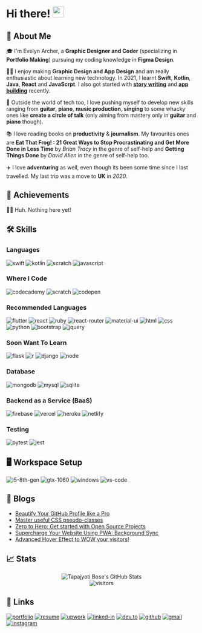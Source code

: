 # Hi there! <img src="https://media.giphy.com/media/hvRJCLFzcasrR4ia7z/giphy.gif" width="29px">

## 🚀 About Me

🎓 I'm Evelyn Archer, a **Graphic Designer and Coder** (specializing in **Portfolio Making**) pursuing my coding knowledge in **Figma Design**.

👨‍💻 I enjoy making **Graphic Design and App Design** and am really enthusiastic about learning new technology. In 2021, I learnt **Swift**, **Kotlin**, **Java**, **React** and **JavaScrpt**. I also got started with [**story writing**](https://www.wattpad.com/user/evelyn_writes-) and [**app building**](evelyn.archer_codes) recently.

🎸 Outside the world of tech too, I love pushing myself to develop new skills ranging from **guitar**, **piano**, **music production**, **singing** to some whacky ones like **create a circle of talk** (only aiming from mastery only in **guitar** and **piano** though).

📚 I love reading books on **productivity** & **journalism**. My favourites ones are **Eat That Frog! : 21 Great Ways to Stop Procrastinating and Get More Done in Less Time**
by _Brian Tracy_ in the genre of self-help and **Getting Things Done** by _David Allen_ in the genre of self-help too.

✈️ I love **adventuring** as well, even though its been some time since I last travelled. My last trip was a move to **UK** in _2020_.

## 🏅 Achievements

🤷‍♀️ Huh. Nothing here yet!

## 🛠️ Skills

### Languages

![swift](https://img.shields.io/badge/Swift-orange?style=for-the-badge&logo=swift&logoColor=white)
![kotlin](https://img.shields.io/badge/Kotlin-c15eff?style=for-the-badge&logo=kotlin&logoColor=white)
![scratch](https://img.shields.io/badge/Scratch-ff7424?style=for-the-badge&logo=scratch&logoColor=white)
![javascript](https://img.shields.io/badge/JavaScript-yellow?style=for-the-badge&logo=javascript&logoColor=white)

### Where I Code

![codecademy](https://img.shields.io/badge/Codecademy-black?style=for-the-badge&logo=codecademy&logoColor=white)
![scratch](https://img.shields.io/badge/Scratch-ff7424?style=for-the-badge&logo=scratch&logoColor=white)
![codepen](https://img.shields.io/badge/Codepen-black?style=for-the-badge&logo=codepen&logoColor=white)

### Recommended Languages

![flutter](https://img.shields.io/badge/Flutter-blue?style=for-the-badge&logo=flutter&logoColor=white)
![react](https://img.shields.io/badge/React-20232A?style=for-the-badge&logo=react&logoColor=61DAFB)
![ruby](https://img.shields.io/badge/Ruby-red?style=for-the-badge&logo=ruby&logoColor=white)
![react-router](https://img.shields.io/badge/React_Router-CA4245?style=for-the-badge&logo=react-router&logoColor=white)
![material-ui](https://img.shields.io/badge/Material_UI-0081CB?style=for-the-badge&logo=material-ui&logoColor=white)
![html](https://img.shields.io/badge/HTML5-E34F26?style=for-the-badge&logo=html5&logoColor=white)
![css](https://img.shields.io/badge/CSS3-1572B6?style=for-the-badge&logo=css3&logoColor=white)
![python](https://img.shields.io/badge/Python-blue?style=for-the-badge&logo=python&logoColor=white)
![bootstrap](https://img.shields.io/badge/Bootstrap-563D7C?style=for-the-badge&logo=bootstrap&logoColor=white)
![jquery](https://img.shields.io/badge/jQuery-0769AD?style=for-the-badge&logo=jquery&logoColor=white)

### Soon Want To Learn

![flask](https://img.shields.io/badge/Flask-000000?style=for-the-badge&logo=flask&logoColor=white)
![r](https://img.shields.io/badge/r-blue?style=for-the-badge&logo=r&logoColor=white)
![django](https://img.shields.io/badge/Django-092E20?style=for-the-badge&logo=django&logoColor=white)
![node](https://img.shields.io/badge/Node.js-339933?style=for-the-badge&logo=node-dot-js&logoColor=white)

### Database

![mongodb](https://img.shields.io/badge/MongoDB-47A248?style=for-the-badge&logo=mongodb&logoColor=white)
![mysql](https://img.shields.io/badge/MySQL-00000F?style=for-the-badge&logo=mysql&logoColor=white)
![sqlite](https://img.shields.io/badge/SQLite-07405E?style=for-the-badge&logo=sqlite&logoColor=white)

### Backend as a Service (BaaS)

![firebase](https://img.shields.io/badge/Firebase-ffaa00?style=for-the-badge&logo=Firebase&logoColor=white)
![vercel](https://img.shields.io/badge/Vercel-000000?style=for-the-badge&logo=Vercel&logoColor=white)
![heroku](https://img.shields.io/badge/Heroku-430098?style=for-the-badge&logo=heroku&logoColor=white)
![netlify](https://img.shields.io/badge/Netlify-00C7B7?style=for-the-badge&logo=netlify&logoColor=white)

### Testing

![pytest](https://img.shields.io/badge/Pytest-3776AB?style=for-the-badge&logo=python&logoColor=white)
![jest](https://img.shields.io/badge/Jest-C21325?style=for-the-badge&logo=jest&logoColor=white)

## 🖥️ Workspace Setup

![i5-8th-gen](https://img.shields.io/badge/Intel-Core_i5_8th-0071C5?style=for-the-badge&logo=intel&logoColor=white)
![gtx-1060](https://img.shields.io/badge/NVIDIA-GTX_1060-76B900?style=for-the-badge&logo=nvidia&logoColor=white)
![windows](https://img.shields.io/badge/Windows_10-0078D6?style=for-the-badge&logo=windows&logoColor=white)
![vs-code](https://img.shields.io/badge/VS_Code-007ACC?style=for-the-badge&logo=Visual-Studio-Code&logoColor=white)

## 📝 Blogs

<!-- BLOG-POST-LIST:START -->
- [Beautify Your GitHub Profile like a Pro](https://dev.to/ruppysuppy/beautify-your-github-profile-like-a-pro-5093)
- [Master useful CSS pseudo-classes](https://dev.to/ruppysuppy/master-useful-css-pseudo-classes-lh2)
- [Zero to Hero: Get started with Open Source Projects](https://dev.to/ruppysuppy/zero-to-hero-get-started-with-open-source-10b7)
- [Supercharge Your Website Using PWA: Background Sync](https://dev.to/ruppysuppy/supercharge-your-website-using-pwa-background-sync-1m23)
- [Advanced Hover Effect to WOW your visitors!](https://dev.to/ruppysuppy/advanced-hover-effect-to-wow-your-visitors-58a3)
<!-- BLOG-POST-LIST:END -->

## 📈 Stats

<div align="center">
<img src="https://github-readme-stats.vercel.app/api?username=ruppysuppy&show_icons=true&hide_border=true" alt="Tapajyoti Bose's GitHub Stats">
</div>

<div align="center">
<img src="https://visitor-badge.laobi.icu/badge?page_id=ruppysuppy.ruppysuppy" alt="visitors">
</div>

## 🔗 Links

[![portfolio](https://img.shields.io/badge/Portfolio-5340ff?style=for-the-badge&logo=Google-chrome&logoColor=white)](https://tapajyoti-bose.vercel.app/)
[![resume](https://img.shields.io/badge/Resume-4285F4?style=for-the-badge&logo=read-the-docs&logoColor=white)](https://firebasestorage.googleapis.com/v0/b/tapajyoti-bose.appspot.com/o/Tapajyoti%20Bose.pdf?alt=media&token=6a3ecbde-fc45-4a80-9f28-884c3894399f)
[![upwork](https://img.shields.io/badge/Upwork-6FDA44?style=for-the-badge&logo=Upwork&logoColor=white)](https://www.upwork.com/freelancers/~01c12e516ee1d35044)
[![linked-in](https://img.shields.io/badge/Linked_In-0077B5?style=for-the-badge&logo=LinkedIn&logoColor=white)](https://www.linkedin.com/in/tapajyoti-bose-429a601a0/)
[![dev.to](https://img.shields.io/badge/Dev.to-0A0A0A?style=for-the-badge&logo=Dev-dot-To&logoColor=white)](https://dev.to/ruppysuppy)
[![github](https://img.shields.io/badge/GitHub-000000?style=for-the-badge&logo=GitHub&logoColor=white)](https://github.com/ruppysuppy)
[![gmail](https://img.shields.io/badge/Gmail-D14836?style=for-the-badge&logo=Gmail&logoColor=white)](mailto:https://github.com/ruppysuppy)
[![instagram](https://img.shields.io/badge/Instagram-E4405F?style=for-the-badge&logo=instagram&logoColor=white)](https://www.instagram.com/tapajyotib/)
